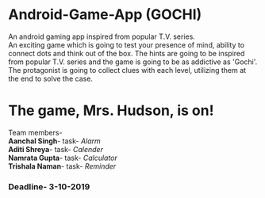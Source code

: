# Android-Game-App (GOCHI)
An android gaming app inspired from popular T.V. series.\
An exciting game which is going to test your presence of mind, ability to connect dots and think out of the box.
The hints are going to be inspired from popular T.V. series and the game is going to be as addictive as 'Gochi'.\
The protagonist is going to collect clues with each level, utilizing them at the end to solve the case.
# The game, Mrs. Hudson, is on! 
Team members-\
**Aanchal Singh**- task-          *Alarm*\
**Aditi Shreya**- task-     *Calender*\
**Namrata Gupta**- task-      *Calculator*\
**Trishala Naman**- task-          *Reminder*
### Deadline- 3-10-2019
